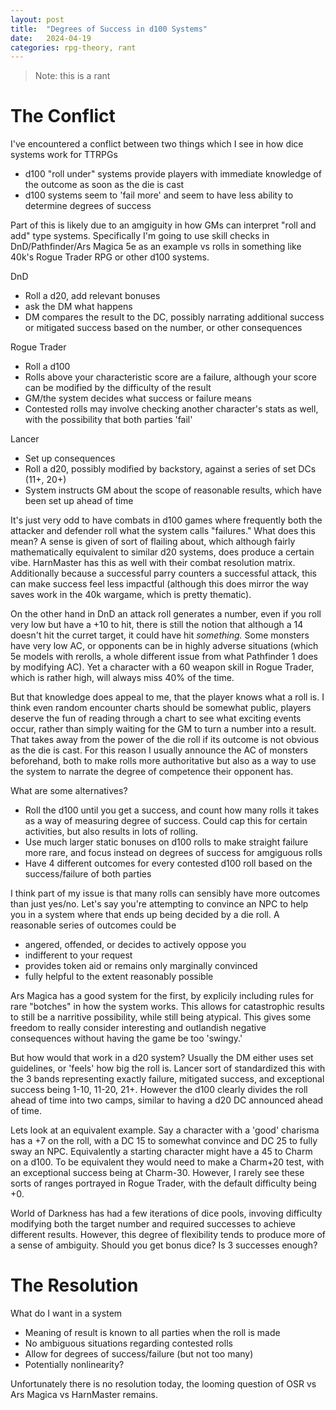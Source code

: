 ```yaml
---
layout: post
title:  "Degrees of Success in d100 Systems"
date:   2024-04-19
categories: rpg-theory, rant
---
```


> Note: this is a rant

# The Conflict

I've encountered a conflict between two things which I see in how dice systems work for TTRPGs
- d100 "roll under" systems provide players with immediate knowledge of the outcome as soon as the die is cast
- d100 systems seem to 'fail more' and seem to have less ability to determine degrees of success

Part of this is likely due to an amgiguity in how GMs can interpret "roll and add" type systems. Specifically I'm going to use skill checks in DnD/Pathfinder/Ars Magica 5e as an example vs rolls in something like 40k's Rogue Trader RPG or other d100 systems. 

DnD
- Roll a d20, add relevant bonuses
- ask the DM what happens
- DM compares the result to the DC, possibly narrating additional success or mitigated success based on the number, or other consequences

Rogue Trader
- Roll a d100
- Rolls above your characteristic score are a failure, although your score can be modified by the difficulty of the result
- GM/the system decides what success or failure means
- Contested rolls may involve checking another character's stats as well, with the possibility that both parties 'fail'

Lancer
- Set up consequences
- Roll a d20, possibly modified by backstory, against a series of set DCs (11+, 20+)
- System instructs GM about the scope of reasonable results, which have been set up ahead of time

It's just very odd to have combats in d100 games where frequently both the attacker and defender roll what the system calls "failures." What does this mean? A sense is given of sort of flailing about, which although fairly mathematically equivalent to similar d20 systems, does produce a certain vibe. HarnMaster has this as well with their combat resolution matrix. Additionally because a successful parry counters a successful attack, this can make success feel less impactful (although this does mirror the way saves work in the 40k wargame, which is pretty thematic). 

On the other hand in DnD an attack roll generates a number, even if you roll very low but have a +10 to hit, there is still the notion that although a 14 doesn't hit the curret target, it could have hit *something.* Some monsters have very low AC, or opponents can be in highly adverse situations (which 5e models with rerolls, a whole different issue from what Pathfinder 1 does by modifying AC). Yet a character with a 60 weapon skill in Rogue Trader, which is rather high, will always miss 40\% of the time.

But that knowledge does appeal to me, that the player knows what a roll is. I think even random encounter charts should be somewhat public, players deserve the fun of reading through a chart to see what exciting events occur, rather than simply waiting for the GM to turn a number into a result. That takes away from the power of the die roll if its outcome is not obvious as the die is cast. For this reason I usually announce the AC of monsters beforehand, both to make rolls more authoritative but also as a way to use the system to narrate the degree of competence their opponent has. 

What are some alternatives?
- Roll the d100 until you get a success, and count how many rolls it takes as a way of measuring degree of success. Could cap this for certain activities, but also results in lots of rolling.
- Use much larger static bonuses on d100 rolls to make straight failure more rare, and focus instead on degrees of success for amgiguous rolls
- Have 4 different outcomes for every contested d100 roll based on the success/failure of both parties

I think part of my issue is that many rolls can sensibly have more outcomes than just yes/no. Let's say you're attempting to convince an NPC to help you in a system where that ends up being decided by a die roll. A reasonable series of outcomes could be
- angered, offended, or decides to actively oppose you
- indifferent to your request
- provides token aid or remains only marginally convinced
- fully helpful to the extent reasonably possible

Ars Magica has a good system for the first, by explicily including rules for rare "botches" in how the system works. This allows for catastrophic results to still be a narritive possibility, while still being atypical. This gives some freedom to really consider interesting and outlandish negative consequences without having the game be too 'swingy.'

But how would that work in a d20 system? Usually the DM either uses set guidelines, or 'feels' how big the roll is. Lancer sort of standardized this with the 3 bands representing exactly failure, mitigated success, and exceptional success being 1-10, 11-20, 21+. However the d100 clearly divides the roll ahead of time into two camps, similar to having a d20 DC announced ahead of time.

Lets look at an equivalent example. Say a character with a 'good' charisma has a +7 on the roll, with a DC 15 to somewhat convince and DC 25 to fully sway an NPC. Equivalently a starting character might have a 45 to Charm on a d100. To be equivalent they would need to make a Charm+20 test, with an exceptional success being at Charm-30. However, I rarely see these sorts of ranges portrayed in Rogue Trader, with the default difficulty being +0.

World of Darkness has had a few iterations of dice pools, invoving difficulty modifying both the target number and required successes to achieve different results. However, this degree of flexibility tends to produce more of a sense of ambiguity. Should you get bonus dice? Is 3 successes enough? 

# The Resolution

What do I want in a system
- Meaning of result is known to all parties when the roll is made
- No ambiguous situations regarding contested rolls
- Allow for degrees of success/failure (but not too many)
- Potentially nonlinearity?

Unfortunately there is no resolution today, the looming question of OSR vs Ars Magica vs HarnMaster remains.